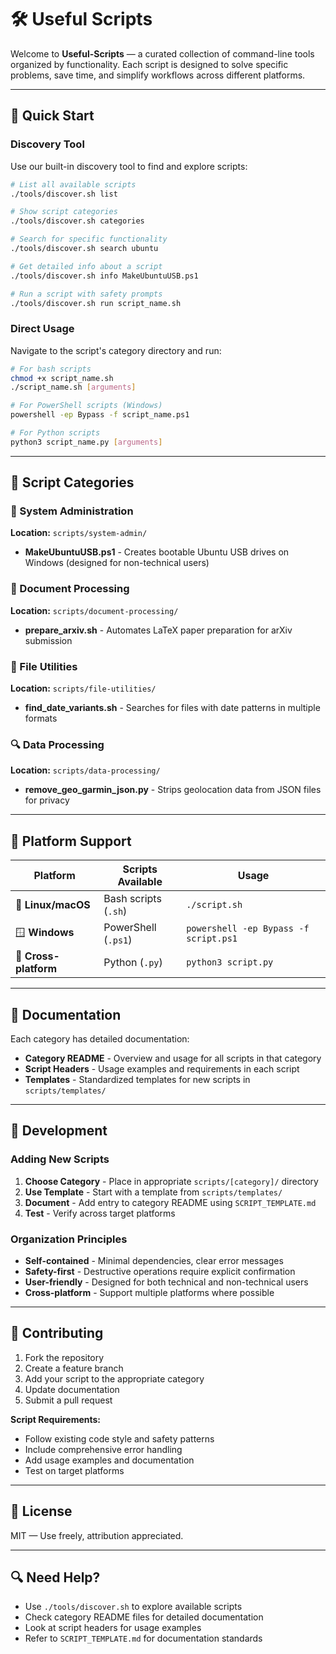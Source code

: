 # 🛠️ Useful Scripts

Welcome to **Useful-Scripts** — a curated collection of command-line tools organized by functionality. Each script is designed to solve specific problems, save time, and simplify workflows across different platforms.

---

## 🚀 Quick Start

### Discovery Tool
Use our built-in discovery tool to find and explore scripts:

```bash
# List all available scripts
./tools/discover.sh list

# Show script categories
./tools/discover.sh categories

# Search for specific functionality
./tools/discover.sh search ubuntu

# Get detailed info about a script
./tools/discover.sh info MakeUbuntuUSB.ps1

# Run a script with safety prompts
./tools/discover.sh run script_name.sh
```

### Direct Usage
Navigate to the script's category directory and run:

```bash
# For bash scripts
chmod +x script_name.sh
./script_name.sh [arguments]

# For PowerShell scripts (Windows)
powershell -ep Bypass -f script_name.ps1

# For Python scripts
python3 script_name.py [arguments]
```

---

## 📂 Script Categories

### 🔧 System Administration
**Location:** `scripts/system-admin/`
- **MakeUbuntuUSB.ps1** - Creates bootable Ubuntu USB drives on Windows (designed for non-technical users)

### 📄 Document Processing  
**Location:** `scripts/document-processing/`
- **prepare_arxiv.sh** - Automates LaTeX paper preparation for arXiv submission

### 📁 File Utilities
**Location:** `scripts/file-utilities/`
- **find_date_variants.sh** - Searches for files with date patterns in multiple formats

### 🔍 Data Processing
**Location:** `scripts/data-processing/`
- **remove_geo_garmin_json.py** - Strips geolocation data from JSON files for privacy

---

## 🎯 Platform Support

| Platform | Scripts Available | Usage |
|----------|------------------|-------|
| 🐧 **Linux/macOS** | Bash scripts (`.sh`) | `./script.sh` |
| 🪟 **Windows** | PowerShell (`.ps1`) | `powershell -ep Bypass -f script.ps1` |
| 🐍 **Cross-platform** | Python (`.py`) | `python3 script.py` |

---

## 📖 Documentation

Each category has detailed documentation:
- **Category README** - Overview and usage for all scripts in that category
- **Script Headers** - Usage examples and requirements in each script
- **Templates** - Standardized templates for new scripts in `scripts/templates/`

---

## 🔧 Development

### Adding New Scripts

1. **Choose Category** - Place in appropriate `scripts/[category]/` directory
2. **Use Template** - Start with a template from `scripts/templates/`
3. **Document** - Add entry to category README using `SCRIPT_TEMPLATE.md`
4. **Test** - Verify across target platforms

### Organization Principles

- **Self-contained** - Minimal dependencies, clear error messages
- **Safety-first** - Destructive operations require explicit confirmation
- **User-friendly** - Designed for both technical and non-technical users
- **Cross-platform** - Support multiple platforms where possible

---

## 🤝 Contributing

1. Fork the repository
2. Create a feature branch
3. Add your script to the appropriate category
4. Update documentation
5. Submit a pull request

**Script Requirements:**
- Follow existing code style and safety patterns
- Include comprehensive error handling
- Add usage examples and documentation
- Test on target platforms

---

## 🧠 License

MIT — Use freely, attribution appreciated.

---

## 🔍 Need Help?

- Use `./tools/discover.sh` to explore available scripts
- Check category README files for detailed documentation
- Look at script headers for usage examples
- Refer to `SCRIPT_TEMPLATE.md` for documentation standards
